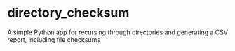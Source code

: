 # directory_checksum
A simple Python app for recursing through directories and generating a CSV report, including file checksums
